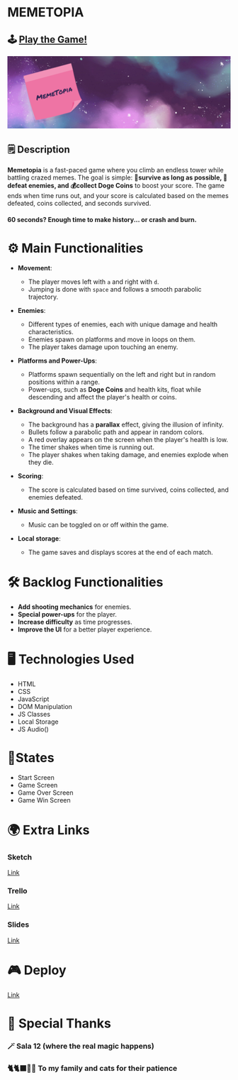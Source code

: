 # MEMETOPIA

## 🕹 [Play the Game!](https://ana-badolato.github.io/MemeTopia/)

![Alt text](./img/cover.png "Memetopia")


## 🗒️ Description

**Memetopia** is a fast-paced game where you climb an endless tower while battling crazed memes. The goal is simple: **🤞survive as long as possible, 🤺 defeat enemies, and 💰collect Doge Coins** to boost your score. The game ends when time runs out, and your score is calculated based on the memes defeated, coins collected, and seconds survived.

#### 60 seconds? Enough time to make history... or crash and burn.

# ⚙️ Main Functionalities

- **Movement**:
  - The player moves left with `a` and right with `d`.
  - Jumping is done with `space` and follows a smooth parabolic trajectory.

- **Enemies**:
  - Different types of enemies, each with unique damage and health characteristics.
  - Enemies spawn on platforms and move in loops on them.
  - The player takes damage upon touching an enemy.

- **Platforms and Power-Ups**:
  - Platforms spawn sequentially on the left and right but in random positions within a range.
  - Power-ups, such as **Doge Coins** and health kits, float while descending and affect the player's health or coins.

- **Background and Visual Effects**:
  - The background has a **parallax** effect, giving the illusion of infinity.
  - Bullets follow a parabolic path and appear in random colors.
  - A red overlay appears on the screen when the player's health is low.
  - The timer shakes when time is running out.
  - The player shakes when taking damage, and enemies explode when they die.

- **Scoring**:
  - The score is calculated based on time survived, coins collected, and enemies defeated.

- **Music and Settings**:
  - Music can be toggled on or off within the game.

- **Local storage**:
  - The game saves and displays scores at the end of each match.

# 🛠️ Backlog Functionalities

- **Add shooting mechanics** for enemies.
- **Special power-ups** for the player.
- **Increase difficulty** as time progresses.
- **Improve the UI** for a better player experience.

# 🖥️ Technologies Used

- HTML
- CSS
- JavaScript
- DOM Manipulation
- JS Classes
- Local Storage
- JS Audio()

# 🚦States

- Start Screen
- Game Screen
- Game Over Screen
- Game Win Screen


# 🌍 Extra Links 

### Sketch
[Link](https://www.figma.com/board/YX3qS1F6pwj4kJQhPyBPYV/Memetopia-%2F-Concept?node-id=0-1&t=NXBovHe1RRAQ3v58-1)

### Trello
[Link](https://trello.com/invite/b/66b87f105af5fa236b579579/ATTI8146e3ad64efc50e338ad33014963c22AB029016/m01-final-project)

### Slides
[Link](www.your-slides-url-here.com)

# 🎮 Deploy
[Link](https://ana-badolato.github.io/MemeTopia/)

# 🤩 Special Thanks
### 🪄 Sala 12 (where the real magic happens)
### 🐈🐈‍⬛🧑‍🦰 To my family and cats for their patience